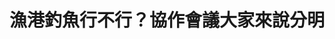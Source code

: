 ---
id: "46"
lang: zh-tw
publish: "FALSE"
description: 「修正漁港法全面開放漁港港區釣魚並全面興建釣魚平台」連署案
selected: "FALSE"
blog_selected: "FALSE"
title: 漁港釣魚行不行？協作會議大家來說分明
introduction:
  content: "本次協作會議主要是在討論漁港開放釣魚之可行性。目前《漁港法》已訂有指定區域開放民眾垂釣，而尚未劃設垂釣區的漁港，則必須由各漁港主管機關會同\
    漁會、釣魚團體、海巡單位會勘，一起協商是否劃定開放區域。會議上眾人\r

    除了討論如何在各利益團體間取得共識的情況下，於部分漁港區域劃設垂釣區，也思考了如何落實漁港內垂釣區的經營管理規則，讓漁民作業能不受干擾，行政機\
    關亦能便於管理。\r

    最終雙方達成了共識，開放釣魚不能影響漁船的作業安全與航行安全，而釣客必須共同維護漁港的整潔與美麗，眾人也期望當天會議上想到的相關釣魚管理措施，\
    可以在未來各漁港主管機關設置管理措施時納入參考。 \r\n"
  image: https://pdis.nat.gov.tw/assets/imgs/8b49804d25485a1fff5aae486851b1db1c92ea32.jpeg
color: blue
join:
  type: 提
  title: 修正漁港法全面開放漁港港區釣魚並全面興建釣魚平台
  link: https://join.gov.tw/idea/detail/eac7403b-ec58-4337-a605-7930ff2e8e2c
  image: https://cm.pdis.nat.gov.tw/images/post/1fY9U7_SM0iBBrQDOhruGOBZNs30iydFG.jpg
layout: post
departments:
  - 農委會
tags:
  - 漁業
  - 休閒
  - 法規
  - 環保
embed:
  agenda_book:
    links:
      - https://issuu.com/pdis.tw/docs/_
  mind_map:
    links:
      - https://miro.com/app/live-embed/o9J_kydvDek=/?moveToViewport=-1955,-1248,3323,1723
  ministry_slide:
    links:
      - https://issuu.com/pdis.tw/docs/_1080326_ver5_.pptx
  host_slide:
    links:
      - https://issuu.com/pdis.tw/docs/_.pptx_e9d2a8a2f11586
  live:
    links:
      - https://www.youtube.com/watch?v=Y8sht_NybeE
  transcript:
    links:
      - https://sayit.pdis.nat.gov.tw/2019-04-03-%E9%96%8B%E6%94%BE%E6%94%BF%E5%BA%9C%E7%AC%AC46%E6%AC%A1%E8%AD%B0%E9%A1%8C%E5%8D%94%E4%BD%9C%E6%9C%83%E8%AD%B0
blogs:
  - https://pdis.nat.gov.tw/zh-TW/blog/%E6%BC%81%E6%B8%AF%E9%96%8B%E6%94%BE%E6%9C%89%E5%85%B1%E8%AD%98-%E9%87%A3%E9%AD%9A%E4%B8%8D%E6%87%89%E5%BD%B1%E9%9F%BF%E6%BC%81%E6%B0%91%E4%BD%9C%E6%A5%AD/
---